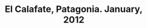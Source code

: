 ---
layout: photo-page
title: El Calafate, Patagonia. January, 2012
category: photos
photo_url: /img/photos/patagonia-calafate1.jpg
---
